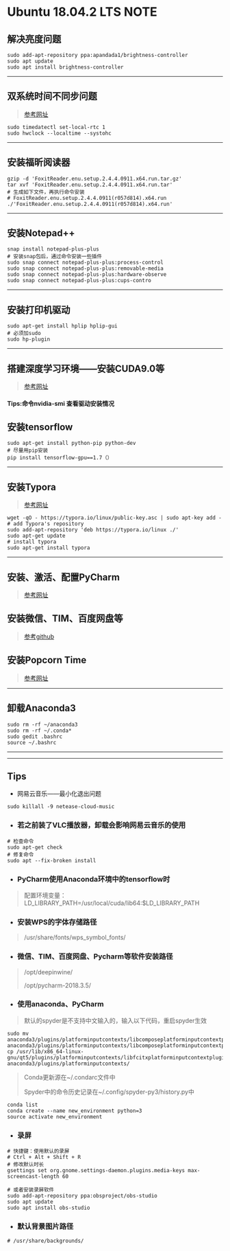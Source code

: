 # Ubuntu 18.04.2 LTS NOTE


## 解决亮度问题

```shell
sudo add-apt-repository ppa:apandada1/brightness-controller
sudo apt update
sudo apt install brightness-controller
```

------

## 双系统时间不同步问题

> [参考网址](https://www.jianshu.com/p/cf445a2c55e8)

```shell
sudo timedatectl set-local-rtc 1
sudo hwclock --localtime --systohc 
```

------

## 安装福昕阅读器

```shell
gzip -d 'FoxitReader.enu.setup.2.4.4.0911.x64.run.tar.gz'
tar xvf 'FoxitReader.enu.setup.2.4.4.0911.x64.run.tar'
# 生成如下文件，再执行命令安装
# FoxitReader.enu.setup.2.4.4.0911(r057d814).x64.run
./'FoxitReader.enu.setup.2.4.4.0911(r057d814).x64.run'
```

------

## 安装Notepad++

```shell
snap install notepad-plus-plus
# 安装snap包后，通过命令安装一些插件
sudo snap connect notepad-plus-plus:process-control
sudo snap connect notepad-plus-plus:removable-media
sudo snap connect notepad-plus-plus:hardware-observe
sudo snap connect notepad-plus-plus:cups-contro
```

------

## 安装打印机驱动

```shell
sudo apt-get install hplip hplip-gui
# 必须加sudo
sudo hp-plugin
```

------

## 搭建深度学习环境——安装CUDA9.0等

> [参考网址](https://blog.csdn.net/xd_wjc/article/details/83005148)

#### Tips:命令nvidia-smi 查看驱动安装情况

## 安装tensorflow

```shell
sudo apt-get install python-pip python-dev 
# 尽量用pip安装
pip install tensorflow-gpu==1.7（）
```

------

## 安装Typora

> [参考网址](http://support.typora.io/Typora-on-Linux/)

```shell
wget -qO - https://typora.io/linux/public-key.asc | sudo apt-key add -
# add Typora's repository
sudo add-apt-repository 'deb https://typora.io/linux ./'
sudo apt-get update
# install typora
sudo apt-get install typora
```

------

## 安装、激活、配置PyCharm

> [参考网址](https://www.cnblogs.com/huozf/p/9304396.html)

## 安装微信、TIM、百度网盘等

> [参考github](https://github.com/wszqkzqk/deepin-wine-ubuntu)

## 安装Popcorn Time

> [参考网址](https://linux.cn/article-10081-1.html)

------

## 卸载Anaconda3 

```shell
sudo rm -rf ~/anaconda3
sudo rm -rf ~/.conda*
sudo gedit .bashrc
source ~/.bashrc
```

------

------

## Tips

-  网易云音乐——最小化退出问题

```shell
sudo killall -9 netease-cloud-music
```

- ### 若之前装了VLC播放器，卸载会影响网易云音乐的使用

```shell
# 检查命令
sudo apt-get check 
# 修复命令
sudo apt --fix-broken install
```

- ### PyCharm使用Anaconda环境中的tensorflow时

> 配置环境变量：LD_LIBRARY_PATH=/usr/local/cuda/lib64:$LD_LIBRARY_PATH

- ### 安装WPS的字体存储路径

> /usr/share/fonts/wps_symbol_fonts/

- ### 微信、TIM、百度网盘、Pycharm等软件安装路径

> /opt/deepinwine/ 
>
> /opt/pycharm-2018.3.5/

- ### 使用anaconda、PyCharm

> 默认的spyder是不支持中文输入的，输入以下代码，重启spyder生效

```shell
sudo mv anaconda3/plugins/platforminputcontexts/libcomposeplatforminputcontextplugin.so anaconda3/plugins/platforminputcontexts/libcomposeplatforminputcontextplugin.so.bak
cp /usr/lib/x86_64-linux-gnu/qt5/plugins/platforminputcontexts/libfcitxplatforminputcontextplugin.so anaconda3/plugins/platforminputcontexts/
```

> Conda更新源在~/.condarc文件中
>
> Spyder中的命令历史记录在~/.config/spyder-py3/history.py中

```shell
conda list
conda create --name new_environment python=3
source activate new_environment
```
- ### 录屏

```shell
# 快捷键：使用默认的录屏
# Ctrl + Alt + Shift + R
# 修改默认时长
gsettings set org.gnome.settings-daemon.plugins.media-keys max-screencast-length 60
```

```shell
# 或者安装录屏软件
sudo add-apt-repository ppa:obsproject/obs-studio
sudo apt update
sudo apt install obs-studio
```
- ### 默认背景图片路径

```shell
# /usr/share/backgrounds/
```
